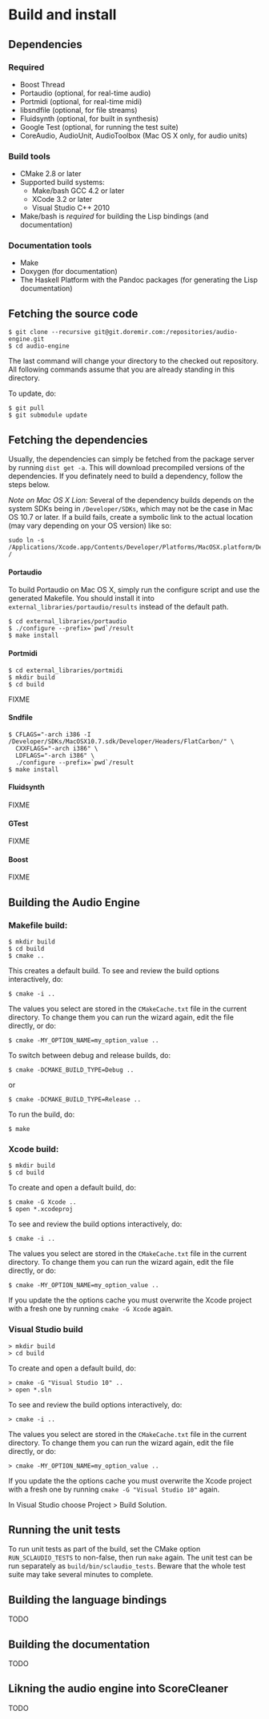 
Build and install
=========================


Dependencies
------------

### Required

  * Boost Thread
  * Portaudio (optional, for real-time audio)
  * Portmidi (optional, for real-time midi)
  * libsndfile (optional, for file streams)
  * Fluidsynth (optional, for built in synthesis)
  * Google Test (optional, for running the test suite)
  * CoreAudio, AudioUnit, AudioToolbox (Mac OS X only, for audio units)

### Build tools

  * CMake 2.8 or later
  * Supported build systems:
    * Make/bash GCC 4.2 or later
    * XCode 3.2 or later
    * Visual Studio C++ 2010 
  * Make/bash is *required* for building the Lisp bindings (and documentation)
  
### Documentation tools

  * Make
  * Doxygen (for documentation)
  * The Haskell Platform with the Pandoc packages (for generating the Lisp documentation)

Fetching the source code
----------

    $ git clone --recursive git@git.doremir.com:/repositories/audio-engine.git
    $ cd audio-engine

The last command will change your directory to the checked out repository. All following commands assume that you are already standing in this directory.

To update, do:

    $ git pull
    $ git submodule update

Fetching the dependencies
----------

Usually, the dependencies can simply be fetched from the package server by running `dist get -a`. This will
download precompiled versions of the dependencies. If you definately need to build a dependency, follow the steps
below.

*Note on Mac OS X Lion:* Several of the dependency builds depends on the system SDKs being in `/Developer/SDKs`, which may not be the case in Mac OS 10.7 or later. If a build fails, create a symbolic link to the actual location (may vary depending on your OS version) like so:

    sudo ln -s /Applications/Xcode.app/Contents/Developer/Platforms/MacOSX.platform/Developer /


#### Portaudio

To build Portaudio on Mac OS X, simply run the configure script and use the generated Makefile. You should install it into `external_libraries/portaudio/results` instead of the default path.

    $ cd external_libraries/portaudio
    $ ./configure --prefix=`pwd`/result
    $ make install

#### Portmidi

    $ cd external_libraries/portmidi
    $ mkdir build
    $ cd build
    
FIXME

#### Sndfile

    $ CFLAGS="-arch i386 -I /Developer/SDKs/MacOSX10.7.sdk/Developer/Headers/FlatCarbon/" \
      CXXFLAGS="-arch i386" \
      LDFLAGS="-arch i386" \
      ./configure --prefix=`pwd`/result
    $ make install


#### Fluidsynth

FIXME

#### GTest    

FIXME

#### Boost

FIXME


Building the Audio Engine
----------

### Makefile build:
    
    $ mkdir build
    $ cd build
    $ cmake ..

This creates a default build. To see and review the build options interactively, do:

    $ cmake -i ..

The values you select are stored in the `CMakeCache.txt` file in the current directory. To change them you can run the wizard again, edit the file directly, or do:

    $ cmake -MY_OPTION_NAME=my_option_value ..

To switch between debug and release builds, do:

    $ cmake -DCMAKE_BUILD_TYPE=Debug ..

or 

    $ cmake -DCMAKE_BUILD_TYPE=Release ..

To run the build, do:

    $ make
    
### Xcode build:

    $ mkdir build
    $ cd build

To create and open a default build, do:

    $ cmake -G Xcode ..
    $ open *.xcodeproj

To see and review the build options interactively, do:

    $ cmake -i ..

The values you select are stored in the `CMakeCache.txt` file in the current directory. To change them you can run the wizard again, edit the file directly, or do:

    $ cmake -MY_OPTION_NAME=my_option_value ..

If you update the the options cache you must overwrite the Xcode project with a fresh one by running `cmake -G Xcode` again.
                                         

### Visual Studio build

    > mkdir build
    > cd build

To create and open a default build, do:

    > cmake -G "Visual Studio 10" ..
    > open *.sln

To see and review the build options interactively, do:

    > cmake -i ..

The values you select are stored in the `CMakeCache.txt` file in the current directory. To change them you can run the wizard again, edit the file directly, or do:

    > cmake -MY_OPTION_NAME=my_option_value ..

If you update the the options cache you must overwrite the Xcode project with a fresh one by running `cmake -G "Visual Studio 10"` again.

In Visual Studio choose Project > Build Solution.


Running the unit tests
----------

To run unit tests as part of the build, set the CMake option `RUN_SCLAUDIO_TESTS` to non-false, then run `make` again. The unit test can be run separately as `build/bin/sclaudio_tests`. Beware that the whole test suite may take several minutes to complete.


Building the language bindings
----------

TODO


Building the documentation
----------

TODO


Likning the audio engine into ScoreCleaner
----------

TODO


